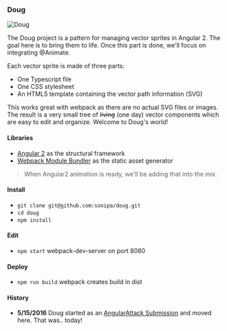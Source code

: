 ### Doug

![Doug](https://s3.amazonaws.com/sonipa/doug.jpg "Doug")

The Doug project is a pattern for managing vector sprites in Angular 2. The goal here is to bring them to life. Once this part is done, we'll focus on integrating @Animate.

Each vector sprite is made of three parts: 

* One Typescript file
* One CSS stylesheet
* An HTML5 template containing the vector path information (SVG)

This works great with webpack as there are no actual SVG files or images. The result is a very small tree of ~~living~~ (one day) vector components which are easy to edit and organize. Welcome to Doug's world! 

#### Libraries

* [Angular 2](https://github.com/angular/quickstart) as the structural framework
* [Webpack Module Bundler](https://github.com/webpack/webpack) as the static asset generator

> When Angular2 animation is ready, we'll be adding that into the mix.

#### Install

* `git clone git@github.com:sonipa/doug.git`
* `cd doug`
* `npm install`

#### Edit

* `npm start` webpack-dev-server on port 8080

#### Deploy

* `npm run build` webpack creates build in dist

#### History

* __5/15/2016__ Doug started as an [AngularAttack Submission](https://www.angularattack.com/entries/3433-the-detectives) and moved here. That was.. today!
